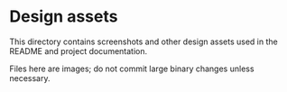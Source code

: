 Design assets
=============

This directory contains screenshots and other design assets used in the README and project documentation.

Files here are images; do not commit large binary changes unless necessary.
